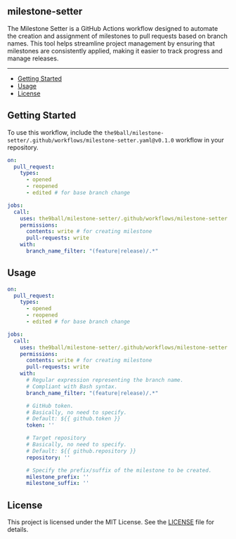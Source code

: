 milestone-setter
---

The Milestone Setter is a GitHub Actions workflow designed to automate the creation and assignment of milestones to pull requests based on branch names. This tool helps streamline project management by ensuring that milestones are consistently applied, making it easier to track progress and manage releases.

---

<!-- START doctoc generated TOC please keep comment here to allow auto update -->
<!-- DON'T EDIT THIS SECTION, INSTEAD RE-RUN doctoc TO UPDATE -->


- [Getting Started](#getting-started)
- [Usage](#usage)
- [License](#license)

<!-- END doctoc generated TOC please keep comment here to allow auto update -->

Getting Started
---
To use this workflow, include the `the9ball/milestone-setter/.github/workflows/milestone-setter.yaml@v0.1.0` workflow in your repository.

```yaml
on:
  pull_request:
    types:
      - opened
      - reopened
      - edited # for base branch change

jobs:
  call:
    uses: the9ball/milestone-setter/.github/workflows/milestone-setter.yaml@v0.1.0
    permissions:
      contents: write # for creating milestone
      pull-requests: write
    with:
      branch_name_filter: "(feature|release)/.*"
```

Usage
---

```yaml
on:
  pull_request:
    types:
      - opened
      - reopened
      - edited # for base branch change

jobs:
  call:
    uses: the9ball/milestone-setter/.github/workflows/milestone-setter.yaml@v0.1.0
    permissions:
      contents: write # for creating milestone
      pull-requests: write
    with:
      # Regular expression representing the branch name.
      # Compliant with Bash syntax.
      branch_name_filter: "(feature|release)/.*"

      # GitHub token.
      # Basically, no need to specify.
      # Default: ${{ github.token }}
      token: ''

      # Target repository
      # Basically, no need to specify.
      # Default: ${{ github.repository }}
      repository: ''

      # Specify the prefix/suffix of the milestone to be created.
      milestone_prefix: ''
      milestone_suffix: ''
```

License
---
This project is licensed under the MIT License. See the [LICENSE](LICENSE) file for details.
